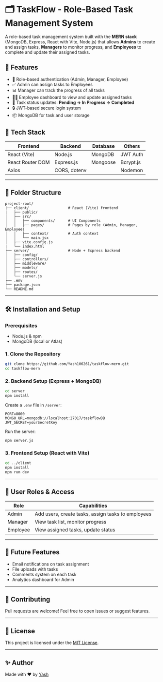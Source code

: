 
# 🗂️ TaskFlow - Role-Based Task Management System

A role-based task management system built with the **MERN stack** (MongoDB, Express, React with Vite, Node.js) that allows **Admins** to create and assign tasks, **Managers** to monitor progress, and **Employees** to complete and update their assigned tasks.

## 🚀 Features

- 🔐 Role-based authentication (Admin, Manager, Employee)
- ✅ Admin can assign tasks to Employees
- 📊 Manager can track the progress of all tasks
- 🧑‍💻 Employee dashboard to view and update assigned tasks
- 📅 Task status updates: **Pending → In Progress → Completed**
- 🔒 JWT-based secure login system
- 📦 MongoDB for task and user storage

## 🧱 Tech Stack

| Frontend         | Backend         | Database   | Others        |
|------------------|------------------|------------|----------------|
| React (Vite)     | Node.js          | MongoDB    | JWT Auth       |
| React Router DOM | Express.js       | Mongoose   | Bcrypt.js      |
| Axios            | CORS, dotenv     |            | Nodemon        |

---

## 📁 Folder Structure

```
project-root/
├── client/                  # React (Vite) frontend
|   ├── public/
│   ├── src/
│   │   ├── components/      # UI Components
│   │   ├── pages/           # Pages by role (Admin, Manager, Employee)
│   │   ├── context/         # Auth context
│   │   └── main.jsx
│   ├── vite.config.js
|   └── index.html
├── server/                  # Node + Express backend
│   ├── config/
│   ├── controllers/
│   ├── middleware/
│   ├── models/
│   ├── routes/
│   └── server.js
├── .env
├── package.json
└── README.md
```

---

## 🛠️ Installation and Setup

### Prerequisites

- Node.js & npm
- MongoDB (local or Atlas)

### 1. Clone the Repository

```bash
git clone https://github.com/Yash106261/taskflow-mern.git
cd taskflow-mern
```

### 2. Backend Setup (Express + MongoDB)

```bash
cd server
npm install
```

Create a `.env` file in `/server`:

```
PORT=8000
MONGO_URL=mongodb://localhost:27017/taskflowDB
JWT_SECRET=yourSecretKey
```

Run the server:

```bash
npm server.js
```

### 3. Frontend Setup (React with Vite)

```bash
cd ../client
npm install
npm run dev
```

---

## 🔑 User Roles & Access

| Role     | Capabilities                                         |
|----------|------------------------------------------------------|
| Admin    | Add users, create tasks, assign tasks to employees   |
| Manager  | View task list, monitor progress                     |
| Employee | View assigned tasks, update status                   |

---


## 🧪 Future Features

- Email notifications on task assignment
- File uploads with tasks
- Comments system on each task
- Analytics dashboard for Admin

---

## 🙌 Contributing

Pull requests are welcome! Feel free to open issues or suggest features.

---

## 📄 License

This project is licensed under the [MIT License](LICENSE).

---

## ✨ Author

Made with ❤️ by [Yash](https://github.com/Yash106261)
